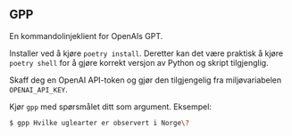 GPP
----

En kommandolinjeklient for OpenAIs GPT.

Installer ved å kjøre `poetry install`. Deretter kan det være praktisk å kjøre
`poetry shell` for å gjøre korrekt versjon av Python og skript tilgjenglig.

Skaff deg en OpenAI API-token og gjør den tilgjengelig fra miljøvariabelen `OPENAI_API_KEY`.

Kjør `gpp` med spørsmålet ditt som argument. Eksempel:

```sh
$ gpp Hvilke uglearter er observert i Norge\?
```